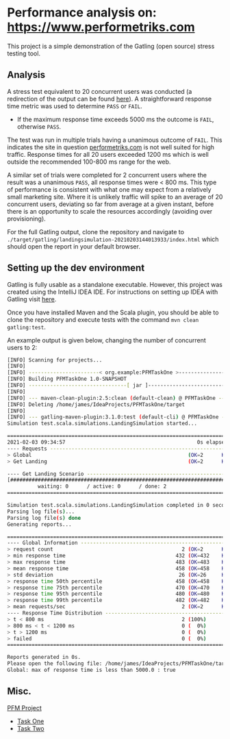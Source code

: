# Performance analysis on: https://www.performetriks.com

This project is a simple demonstration of the Gatling (open source) stress testing tool.

## Analysis

A stress test equivalent to 20 concurrent users was conducted (a redirection of the output
can be found [here](./output.txt)). A straightforward response time metric was used to determine
`PASS` or `FAIL`. 

- If the maximum response time exceeds 5000 ms the outcome is `FAIL`, otherwise
`PASS`. 

The test was run in multiple trials having a unanimous outcome of `FAIL`. This indicates
the site in question [performetriks.com](https://www.performetriks.com) is not well suited for
high traffic. Response times for all 20 users exceeded 1200 ms which is well outside the recommended
100-800 ms range for the web. 

A similar set of trials were completed for 2 concurrent users where the result was a unanimous `PASS`,
all response times were < 800 ms. This type of performance is consistent with what one may expect
from a relatively small marketing site. Where it is unlikely traffic will spike to an average of
20 concurrent users, deviating so far from average at a given instant, before there is an opportunity
to scale the resources accordingly (avoiding over provisioning).

For the full Gatling output, clone the repository and navigate to
`./target/gatling/landingsimulation-20210203144013933/index.html` which should open the report in your
default browser.

## Setting up the dev environment

Gatling is fully usable as a standalone executable. However, this project was created using the
IntelliJ IDEA IDE. For instructions on setting up IDEA with Gatling visit
[here](https://gist.github.com/groovybayo/4691670).

Once you have installed Maven and the Scala plugin, you should be able to clone the repository
and execute tests with the command `mvn clean gatling:test`.

An example output is given below, changing the number of concurrent users to 2:
```bash
[INFO] Scanning for projects...
[INFO] 
[INFO] -----------------------< org.example:PFMTaskOne >-----------------------
[INFO] Building PFMTaskOne 1.0-SNAPSHOT
[INFO] --------------------------------[ jar ]---------------------------------
[INFO] 
[INFO] --- maven-clean-plugin:2.5:clean (default-clean) @ PFMTaskOne ---
[INFO] Deleting /home/james/IdeaProjects/PFMTaskOne/target
[INFO] 
[INFO] --- gatling-maven-plugin:3.1.0:test (default-cli) @ PFMTaskOne ---
Simulation test.scala.simulations.LandingSimulation started...

================================================================================
2021-02-03 09:34:57                                           0s elapsed
---- Requests ------------------------------------------------------------------
> Global                                                   (OK=2      KO=0     )
> Get Landing                                              (OK=2      KO=0     )

---- Get Landing Scenario ------------------------------------------------------
[##########################################################################]100%
          waiting: 0      / active: 0      / done: 2     
================================================================================

Simulation test.scala.simulations.LandingSimulation completed in 0 seconds
Parsing log file(s)...
Parsing log file(s) done
Generating reports...

================================================================================
---- Global Information --------------------------------------------------------
> request count                                          2 (OK=2      KO=0     )
> min response time                                    432 (OK=432    KO=-     )
> max response time                                    483 (OK=483    KO=-     )
> mean response time                                   458 (OK=458    KO=-     )
> std deviation                                         26 (OK=26     KO=-     )
> response time 50th percentile                        458 (OK=458    KO=-     )
> response time 75th percentile                        470 (OK=470    KO=-     )
> response time 95th percentile                        480 (OK=480    KO=-     )
> response time 99th percentile                        482 (OK=482    KO=-     )
> mean requests/sec                                      2 (OK=2      KO=-     )
---- Response Time Distribution ------------------------------------------------
> t < 800 ms                                             2 (100%)
> 800 ms < t < 1200 ms                                   0 (  0%)
> t > 1200 ms                                            0 (  0%)
> failed                                                 0 (  0%)
================================================================================

Reports generated in 0s.
Please open the following file: /home/james/IdeaProjects/PFMTaskOne/target/gatling/landingsimulation-20210203143455580/index.html
Global: max of response time is less than 5000.0 : true

```

## Misc.

[PFM Project](https://github.com/jameone/PFM)
* [Task One](https://github.com/jameone/PFMTaskOne)
* [Task Two](https://github.com/jameone/PFM_task_two)